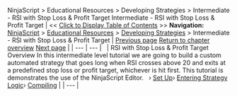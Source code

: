 ﻿
NinjaScript > Educational Resources > Developing Strategies > Intermediate - RSI with Stop Loss & Profit Target
Intermediate - RSI with Stop Loss & Profit Target
| << [Click to Display Table of Contents](intermediate_-_rsi_with_stop_l.md) >> **Navigation:**     [NinjaScript](ninjascript.md) > [Educational Resources](educational_resources.md) > [Developing Strategies](developing_strategies.md) > Intermediate - RSI with Stop Loss & Profit Target | [Previous page](developing_strategies.md) [Return to chapter overview](developing_strategies.md) [Next page](set_up11.md) |
| --- | --- |
 
| RSI with Stop Loss & Profit Target Overview In this intermediate level tutorial we are going to build a custom automated strategy that goes long when RSI crosses above 20 and exits at a predefined stop loss or profit target, whichever is hit first. This tutorial is demonstrates the use of the NinjaScript Editor.   › [Set Up](set_up11.md)› [Entering Strategy Logic](entering_strategy_logic.md)› [Compiling](compiling8.md) |
| --- |

